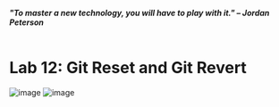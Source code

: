 ***"To master a new technology, you will have to play with it." – Jordan Peterson***
<br><br>

# Lab 12: Git Reset and Git Revert
![image](https://github.com/user-attachments/assets/50af2764-d831-4198-ab23-2b646ccb7118) ![image](https://github.com/user-attachments/assets/1f07ffc7-5613-4eb5-b086-46b66e033f26) 

